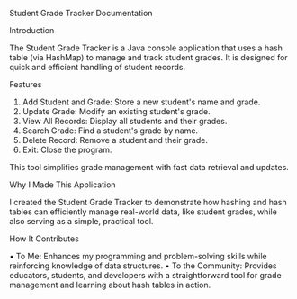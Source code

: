 Student Grade Tracker Documentation

Introduction

The Student Grade Tracker is a Java console application that uses a hash table (via HashMap) to manage and track student grades. It is designed for quick and efficient handling of student records.

Features

1.	Add Student and Grade: Store a new student's name and grade.
2.	Update Grade: Modify an existing student's grade.
3.	View All Records: Display all students and their grades.
4.	Search Grade: Find a student's grade by name.
5.	Delete Record: Remove a student and their grade.
6.	Exit: Close the program.
   
This tool simplifies grade management with fast data retrieval and updates.

Why I Made This Application

I created the Student Grade Tracker to demonstrate how hashing and hash tables can efficiently manage real-world data, like student grades, while also serving as a simple, practical tool.

How It Contributes

•	To Me: Enhances my programming and problem-solving skills while reinforcing knowledge of data structures.
•	To the Community: Provides educators, students, and developers with a straightforward tool for grade management and learning about hash tables in action.
